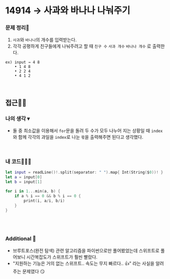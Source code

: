 # 14914 → 사과와 바나나 나눠주기
### 문제 정리📝
1. `사과`와 `바나나`의 개수를 입력받는다.
2. 각각 공평하게 친구들에게 나눠주려고 할 때 `친구 수` `사과 개수` `바나나 개수` 로 출력한다.
```
ex) input → 4 8
    • 1 4 8
    • 2 2 4
    • 4 1 2
```

</br>

## 접근🚶🏻
### 나의 생각 ▾
- 둘 중 최소값을 이용해서 `for`문을 돌려 두 수가 모두 나누어 지는 상황일 때 `index`와 함께 각각의 과일을 `index`로 나눈 `몫`을 출력해주면 된다고 생각했다.

</br>

### 내 코드👨🏻‍💻
```swift
let input = readLine()!.split(separator: " ").map{ Int(String($0))! }
let a = input[0]
let b = input[1]

for i in 1...min(a, b) {
    if a % i == 0 && b % i == 0 {
        print(i, a/i, b/i)
    }
}
```

</br>



</br>

### Additional 📂
- 브루트포스(완전 탐색) 관련 알고리즘을 파이썬으로만 풀어봤었는데 스위프트로 풀어보니 시간복잡도가 스위프트가 훨씬 빨랐다.
- "지원하는 기능은 거의 없는 스위프트.. 속도는 무지 빠르다.. 👍" 라는 사실을 알려주는 문제였다 😏
